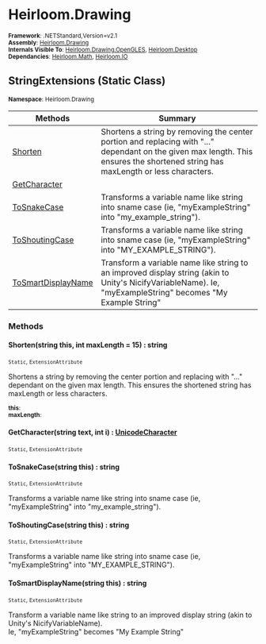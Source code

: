 # Heirloom.Drawing

<small>**Framework**: .NETStandard,Version=v2.1</small>  
<small>**Assembly**: [Heirloom.Drawing](../Heirloom.Drawing/Heirloom.Drawing.md)</small>  
<small>**Internals Visible To**: [Heirloom.Drawing.OpenGLES](../Heirloom.Drawing.OpenGLES/Heirloom.Drawing.OpenGLES.md), [Heirloom.Desktop](../Heirloom.Desktop/Heirloom.Desktop.md)</small>  
<small>**Dependancies**: [Heirloom.Math](../Heirloom.Math/Heirloom.Math.md), [Heirloom.IO](../Heirloom.IO/Heirloom.IO.md)</small>  

## StringExtensions (Static Class)
<small>**Namespace**: Heirloom.Drawing</sub></small>  

| Methods | Summary |
|---------|---------|
| [Shorten](#SHOA525DB18) | Shortens a string by removing the center portion and replacing with "..." dependant on the given max length. This ensures the shortened string has maxLength or less characters. |
| [GetCharacter](#GETD5A92C9D) |  |
| [ToSnakeCase](#TOSE9613E68) | Transforms a variable name like string into sname case (ie, "myExampleString" into "my_example_string"). |
| [ToShoutingCase](#TOSBEC33733) | Transforms a variable name like string into sname case (ie, "myExampleString" into "MY_EXAMPLE_STRING"). |
| [ToSmartDisplayName](#TOS27D9F010) | Transform a variable name like string to an improved display string (akin to Unity's NicifyVariableName). Ie, "myExampleString" becomes "My Example String" |

### Methods

#### <a name="SHOA525DB18"></a>Shorten(string this, int maxLength = 15) : string

<small>`Static`, `ExtensionAttribute`</small>

Shortens a string by removing the center portion and replacing with "..." dependant on the given max length. This ensures the shortened string has maxLength or less characters.

<small>**this**: <param name="this"></param>  
</small>
<small>**maxLength**: <param name="maxLength"></param>  
</small>

#### <a name="GETD5A92C9D"></a>GetCharacter(string text, int i) : [UnicodeCharacter](Heirloom.Drawing.UnicodeCharacter.md)

<small>`Static`, `ExtensionAttribute`</small>


#### <a name="TOSE9613E68"></a>ToSnakeCase(string this) : string

<small>`Static`, `ExtensionAttribute`</small>

Transforms a variable name like string into sname case (ie, "myExampleString" into "my_example_string").


#### <a name="TOSBEC33733"></a>ToShoutingCase(string this) : string

<small>`Static`, `ExtensionAttribute`</small>

Transforms a variable name like string into sname case (ie, "myExampleString" into "MY_EXAMPLE_STRING").


#### <a name="TOS27D9F010"></a>ToSmartDisplayName(string this) : string

<small>`Static`, `ExtensionAttribute`</small>

Transform a variable name like string to an improved display string (akin to Unity's NicifyVariableName).   
 Ie, "myExampleString" becomes "My Example String"


